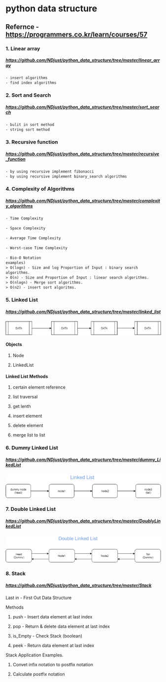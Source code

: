 # python data structure

## Refernce - https://programmers.co.kr/learn/courses/57

### 1. Linear array

##### https://github.com/NDjust/python_data_structure/tree/master/linear_array

    - insert algorithms 
    - find index algorithms

### 2. Sort and Search

##### https://github.com/NDjust/python_data_structure/tree/master/sort_search

    - bulit in sort method
    - string sort method
### 3. Recursive function

##### https://github.com/NDjust/python_data_structure/tree/master/recursive_function


    - by using recursive implement fibonacci
    - by using recursive implement binary_search algorithms

### 4. Complexity of Algorithms

##### https://github.com/NDjust/python_data_structure/tree/master/complexity_algorithms

    - Time Complexity

    - Space Complexity

    - Average Time Complexity

    - Worst-case Time Complexity

    - Bio-O Notation
    examples)
    > O(logn) - Size and log Proportion of Input : binary search algorithms.
    > O(n) - Size and Proportion of Input : linear search algorithms.
    > O(nlogn) - Merge sort algorithms.
    > O(n2) - insert sort algoritms.

### 5. Linked List

##### https://github.com/NDjust/python_data_structure/tree/master/linked_list

![LinkedList](./image/LinkedList.png)

#### Objects

1. Node

2. LinkedList

#### Linked List Methods

1. certain element reference 

2. list traversal

3. get lenth

4. insert element

5. delete element

6. merge list to list


### 6. Dummy Linked List

##### https://github.com/NDjust/python_data_structure/tree/master/dummy_LikedList

![Dummy_LinkedList](./image/dummy_likedlist.png)

### 7. Double Linked List

##### https://github.com/NDjust/python_data_structure/tree/master/DoublyLinkedList

![Double_LinkedList](./image/Double_LinkedList.png)


### 8. Stack

##### https://github.com/NDjust/python_data_structure/tree/master/Stack

Last in - First Out Data Structure 

Methods

1. push - Insert data element at last index

2. pop - Return & delete data element at last index

3. is_Empty - Check Stack (boolean)

4. peek - Return data element at last index

Stack Application Examples.

1. Convet infix notation to postfix notation

2. Calculate postfix notation